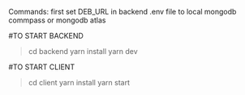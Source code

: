 Commands:
first set DEB_URL in backend .env file to local mongodb commpass or mongodb atlas

#TO START BACKEND
>cd backend
>yarn install
>yarn dev

#TO START CLIENT
>cd client
>yarn install
>yarn start
